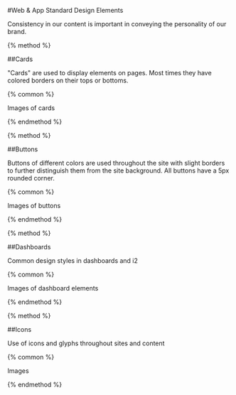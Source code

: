 #Web & App Standard Design Elements

Consistency in our content is important in conveying the personality of our brand.

{% method %}

##Cards

"Cards" are used to display elements on pages. Most times they have colored borders on their tops or bottoms.

{% common %}

Images of cards

{% endmethod %}

{% method %}

##Buttons

Buttons of different colors are used throughout the site with slight borders to further distinguish them from the site background. All buttons have a 5px rounded corner.

{% common %}

Images of buttons

{% endmethod %}

{% method %}

##Dashboards

Common design styles in dashboards and i2

{% common %}

Images of dashboard elements

{% endmethod %}

{% method %}

##Icons

Use of icons and glyphs throughout sites and content

{% common %}

Images

{% endmethod %}
